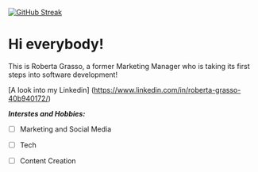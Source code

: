 [![GitHub Streak](https://streak-stats.demolab.com/?user=robertagr)](https://git.io/streak-stats)
# Hi everybody!

This is Roberta Grasso, a former Marketing Manager who is taking its first steps into software development!

[A look into my Linkedin] (https://www.linkedin.com/in/roberta-grasso-40b940172/)

***Interstes and Hobbies:***
- [ ] Marketing and Social Media
- [ ] Tech
- [ ] Content Creation

